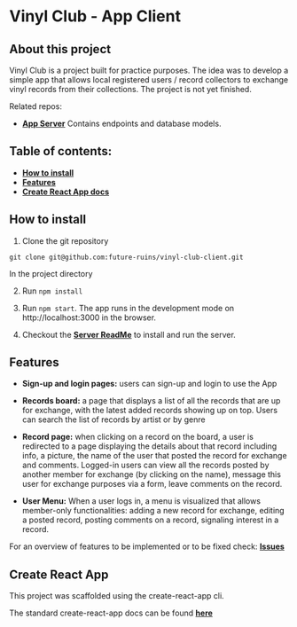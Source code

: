 # Vinyl Club - App Client

## About this project

Vinyl Club is a project built for practice purposes. The idea was to develop a simple app that allows local registered users / record collectors to exchange vinyl records from their collections. The project is not yet finished.

Related repos:

- **[App Server](https://github.com/future-ruins/vinyl-club-server)**
  Contains endpoints and database models.

## Table of contents:

- **[How to install](#how-to-install)**
- **[Features](#features-built-so-far)**
- **[Create React App docs](#create-react-app)**

## How to install

1. Clone the git repository

`git clone git@github.com:future-ruins/vinyl-club-client.git`

In the project directory

2. Run `npm install`
3. Run `npm start`. The app runs in the development mode on http://localhost:3000 in the browser.

4. Checkout the **[Server ReadMe](https://github.com/future-ruins/vinyl-club-server/blob/development/README.md)** to install and run the server.

## Features

- **Sign-up and login pages:** users can sign-up and login to use the App

- **Records board:** a page that displays a list of all the records that are up for exchange, with the latest added records showing up on top. Users can search the list of records by artist or by genre

- **Record page:** when clicking on a record on the board, a user is redirected to a page displaying the details about that record including info, a picture, the name of the user that posted the record for exchange and comments. Logged-in users can view all the records posted by another member for exchange (by clicking on the name), message this user for exchange purposes via a form, leave comments on the record.

- **User Menu:** When a user logs in, a menu is visualized that allows member-only functionalities: adding a new record for exchange, editing a posted record, posting comments on a record, signaling interest in a record.

For an overview of features to be implemented or to be fixed check: **[Issues](https://github.com/future-ruins/vinyl-club-client/issues)**

## Create React App

This project was scaffolded using the create-react-app cli.

The standard create-react-app docs can be found **[here](./create-react-app-docs.md)**
